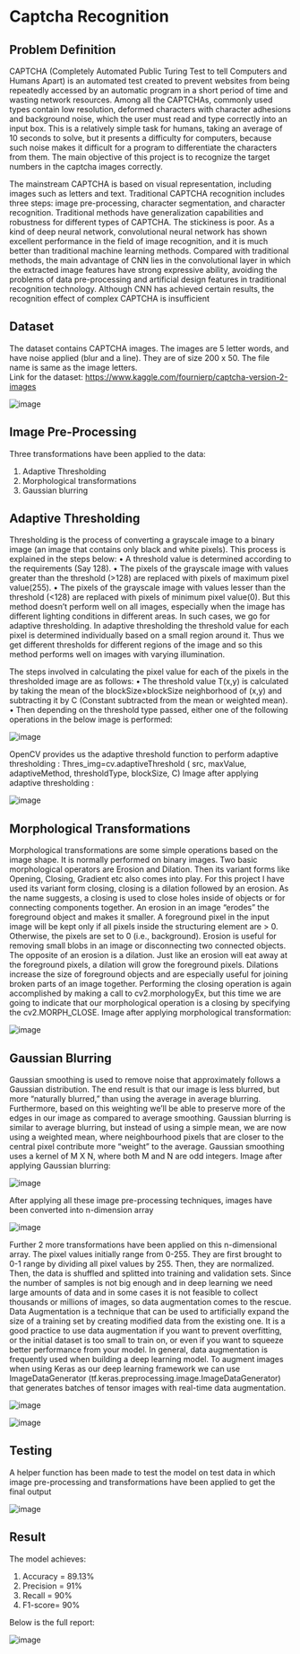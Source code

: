 # Captcha Recognition

## Problem Definition

CAPTCHA (Completely Automated Public Turing Test to tell Computers and Humans Apart) is an automated test created to prevent websites from being repeatedly accessed by an automatic program in a short period of time and wasting network resources. Among all the CAPTCHAs, commonly used types contain low resolution, deformed characters with character adhesions and background noise, which the user must read and type correctly into an input box. This is a relatively simple task for humans, taking an average of 10 seconds to solve, but it presents a difficulty for computers, because such noise makes it difficult for a program to differentiate the characters from them. The main objective of this project is to recognize the target numbers in the captcha images correctly.

The mainstream CAPTCHA is based on visual representation, including images such as letters and text. Traditional CAPTCHA recognition includes three steps: image pre-processing, character segmentation, and character recognition. Traditional methods have generalization capabilities and robustness for different types of CAPTCHA. The stickiness is poor. As a kind of deep neural network, convolutional neural network has shown excellent performance in the field of image recognition, and it is much better than traditional machine learning methods. Compared with traditional methods, the main advantage of CNN lies in the convolutional layer in which the extracted image features have strong expressive ability, avoiding the problems of data pre-processing and artificial design features in traditional recognition technology. Although CNN has achieved certain results, the recognition effect of complex CAPTCHA is insufficient

## Dataset

The dataset contains CAPTCHA images. The images are 5 letter words, and have noise applied (blur and a line). They are of size 200 x 50. The file name is same as the image letters. <br />
Link for the dataset: https://www.kaggle.com/fournierp/captcha-version-2-images


![image](https://user-images.githubusercontent.com/79049411/153700645-461c92f4-6d2a-4fde-bb92-ef4b4338cc1a.png)

## Image Pre-Processing

Three transformations have been applied to the data:
1)	Adaptive Thresholding
2)	Morphological transformations
3)	Gaussian blurring

## Adaptive Thresholding

Thresholding is the process of converting a grayscale image to a binary image (an image that contains only black and white pixels). This process is explained in the steps below:
•	A threshold value is determined according to the requirements (Say 128).
•	The pixels of the grayscale image with values greater than the threshold (>128) are replaced with pixels of maximum pixel value(255).
•	The pixels of the grayscale image with values lesser than the threshold (<128) are replaced with pixels of minimum pixel value(0).
But this method doesn’t perform well on all images, especially when the image has different lighting conditions in different areas. In such cases, we go for adaptive thresholding. In adaptive thresholding the threshold value for each pixel is determined individually based on a small region around it. Thus we get different thresholds for different regions of the image and so this method performs well on images with varying illumination.

The steps involved in calculating the pixel value for each of the pixels in the thresholded image are as follows:
•	The threshold value T(x,y) is calculated by taking the mean of the blockSize×blockSize neighborhood of (x,y) and subtracting it by C (Constant subtracted from the mean or weighted mean).
•	Then depending on the threshold type passed, either one of the following operations in the below image is performed:

 ![image](https://user-images.githubusercontent.com/79049411/153700652-33d5d561-9e54-469f-86f4-adb280a23dd7.png)


OpenCV provides us the adaptive threshold function to perform adaptive thresholding :
Thres_img=cv.adaptiveThreshold ( src, maxValue, adaptiveMethod, thresholdType, blockSize, C)
Image after applying adaptive thresholding :

![image](https://user-images.githubusercontent.com/79049411/153700665-2bcc7520-1ada-414c-9eb3-1ce6e8c0664d.png)
 

## Morphological Transformations
Morphological transformations are some simple operations based on the image shape. It is normally performed on binary images. Two basic morphological operators are Erosion and Dilation. Then its variant forms like Opening, Closing, Gradient etc also comes into play. 
For this project I have used its variant form closing, closing is a dilation followed by an erosion. As the name suggests, a closing is used to close holes inside of objects or for connecting components together.
An erosion in an image “erodes” the foreground object and makes it smaller. A foreground pixel in the input image will be kept only if all pixels inside the structuring element are > 0. Otherwise, the pixels are set to 0 (i.e., background). Erosion is useful for removing small blobs in an image or disconnecting two connected objects.
The opposite of an erosion is a dilation. Just like an erosion will eat away at the foreground pixels, a dilation will grow the foreground pixels. Dilations increase the size of foreground objects and are especially useful for joining broken parts of an image together.
Performing the closing operation is again accomplished by making a call to cv2.morphologyEx, but this time we are going to indicate that our morphological operation is a closing by specifying the cv2.MORPH_CLOSE.
Image after applying morphological transformation: 

![image](https://user-images.githubusercontent.com/79049411/153700670-a8bc114a-6c04-4d77-91a6-d8739d79d7c2.png)
 

## Gaussian Blurring
Gaussian smoothing is used to remove noise that approximately follows a Gaussian distribution. The end result is that our image is less blurred, but more “naturally blurred,” than using the average in average blurring. Furthermore, based on this weighting we’ll be able to preserve more of the edges in our image as compared to average smoothing.
Gaussian blurring is similar to average blurring, but instead of using a simple mean, we are now using a weighted mean, where neighbourhood pixels that are closer to the central pixel contribute more “weight” to the average. Gaussian smoothing uses a kernel of M X N, where both M and N are odd integers.
Image after applying Gaussian blurring:
 
![image](https://user-images.githubusercontent.com/79049411/153700675-f881caec-e8bb-4649-9526-bdf61e38dcb3.png)

After applying all these image pre-processing techniques, images have been converted into n-dimension array 

![image](https://user-images.githubusercontent.com/79049411/153700678-98b7096a-7ce3-40fe-aec9-500e02e07953.png)

Further 2 more transformations have been applied on this n-dimensional array. The pixel values initially range from 0-255. They are first brought to 0-1 range by dividing all pixel values by 255. Then, they are normalized.
Then, the data is shuffled and splitted into training and validation sets. Since the number of samples is not big enough and in deep learning we need large amounts of data and in some cases it is not feasible to collect thousands or millions of images, so data augmentation comes to the rescue. 
Data Augmentation is a technique that can be used to artificially expand the size of a training set by creating modified data from the existing one. It is a good practice to use data augmentation if you want to prevent overfitting, or the initial dataset is too small to train on, or even if you want to squeeze better performance from your model. In general, data augmentation is frequently used when building a deep learning model. 
To augment images when using Keras as our deep learning framework we can use ImageDataGenerator (tf.keras.preprocessing.image.ImageDataGenerator) that generates batches of tensor images with real-time data augmentation.

![image](https://user-images.githubusercontent.com/79049411/153700736-e8646407-7262-4628-8c29-496b3c782879.png)

![image](https://user-images.githubusercontent.com/79049411/153700764-740defe5-e50b-42c2-869c-aeec49f5d8df.png)

 
## Testing
A helper function has been made to test the model on test data in which image pre-processing and transformations have been applied to get the final output
 
![image](https://user-images.githubusercontent.com/79049411/153700789-3b2c3022-7fcd-42b7-8ce1-da8709a4a54b.png)


## Result
The model achieves:
1)	Accuracy = 89.13%
2)	Precision = 91% 
3)	Recall = 90%
4)	F1-score= 90%

Below is the full report: 
 
![image](https://user-images.githubusercontent.com/79049411/153700799-1cfd9857-36b7-457e-96fc-4d094d1af457.png)

